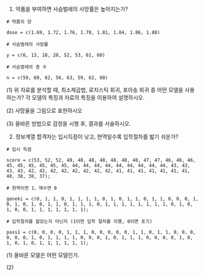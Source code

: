 1. 약품을 부여하면 사슴벌레의 사망률은 높아지는가?
```
# 약품의 양

dose = c(1.69, 1.72, 1.76, 1.78, 1.81, 1.84, 1.86, 1.88)

# 사슴벌레의 사망률

y = c(6, 13, 18, 28, 52, 53, 61, 60)

# 사슴벌레의 총 수

n = c(59, 60, 62, 56, 63, 59, 62, 60)
```

(1) 위 자료를 분석할 때, 최소제곱법, 로지스틱 회귀, 포아송 회귀 중 어떤 모델을 사용하는가? 각 모델의 특징과 자료의 특징을 이용하여 설명하시오. 

(2) 사망율을 그림으로 표현하시오

(3) 올바른 방법으로 검정을 시행 후, 결과를 서술하시오. 


2. 정보계열 합격자는 입시득점이 낮고, 현역일수록 입학절차를 밟기 쉬운가?
```
# 입시 득점

score = c(53, 52, 52, 49, 48, 48, 48, 48, 48, 48, 47, 47, 46, 46, 46, 45, 45, 45, 45, 45, 45, 44, 44, 44, 44, 44, 44, 44, 44, 44, 43, 43, 43, 43, 42, 42, 42, 42, 42, 42, 42, 42, 41, 41, 41, 41, 41, 41, 41, 40, 38, 38, 37);

# 현역이면 1、재수면 0

geneki = c(0, 1, 1, 0, 1, 1, 1, 1, 0, 1, 0, 1, 1, 0, 1, 1, 0, 0, 0, 1, 0, 1, 0, 1, 0, 1, 1, 0, 1, 1, 1, 0, 1, 1, 1, 1, 1, 1, 1, 1, 0, 1, 0, 1, 0, 0, 1, 1, 1, 1, 1, 1, 1);

# 입학절차를 밟았는지 아닌지 (1이면 입학 절차를 이행, 0이면 포기)

pass1 = c(0, 0, 0, 0, 1, 1, 1, 0, 0, 0, 0, 0, 1, 1, 0, 1, 1, 0, 0, 0, 0, 0, 0, 1, 0, 1, 1, 1, 1, 0, 0, 0, 1, 0, 1, 1, 1, 0, 0, 0, 0, 1, 0, 1, 0, 1, 0, 1, 1, 1, 1, 1, 1);
```

(1) 올바른 모델은 어떤 모델인가.

(2) 


